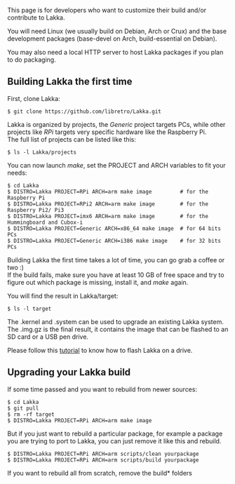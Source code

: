This page is for developers who want to customize their build and/or contribute
to Lakka.

You will need Linux (we usually build on Debian, Arch or Crux) and the base 
development packages (base-devel on Arch, build-essential on Debian).

You may also need a local HTTP server to host Lakka packages if you plan to do
packaging.

## Building Lakka the first time

First, clone Lakka:

    $ git clone https://github.com/libretro/Lakka.git

Lakka is organized by projects, the *Generic* project targets PCs, while other
projects like *RPi* targets very specific hardware like the Raspberry Pi.  
The full list of projects can be listed like this:

    $ ls -l Lakka/projects

You can now launch *make*, set the PROJECT and ARCH variables to fit your needs:

    $ cd Lakka
    $ DISTRO=Lakka PROJECT=RPi ARCH=arm make image         # for the Raspberry Pi
    $ DISTRO=Lakka PROJECT=RPi2 ARCH=arm make image        # for the Raspberry Pi2/ Pi3
    $ DISTRO=Lakka PROJECT=imx6 ARCH=arm make image        # for the Hummingboard and Cubox-i
    $ DISTRO=Lakka PROJECT=Generic ARCH=x86_64 make image  # for 64 bits PCs
    $ DISTRO=Lakka PROJECT=Generic ARCH=i386 make image    # for 32 bits PCs

Building Lakka the first time takes a lot of time, you can go grab a coffee or
two :)  
If the build fails, make sure you have at least 10 GB of free space and 
try to figure out which package is missing, install it, and *make* again.

You will find the result in Lakka/target:

    $ ls -l target

The .kernel and .system can be used to upgrade an existing Lakka system.  
The .img.gz is the final result, it contains the image that can be flashed to an SD card or a USB pen drive.

Please follow this [tutorial](http://www.lakka.tv/get) to know how to flash Lakka on a drive.

## Upgrading your Lakka build

If some time passed and you want to rebuild from newer sources:

    $ cd Lakka
    $ git pull
    $ rm -rf target
    $ DISTRO=Lakka PROJECT=RPi ARCH=arm make image

But if you just want to rebuild a particular package, for example a package you are trying to port to Lakka, you can just remove it like this and rebuild.

    $ DISTRO=Lakka PROJECT=RPi ARCH=arm scripts/clean yourpackage
    $ DISTRO=Lakka PROJECT=RPi ARCH=arm scripts/build yourpackage

If you want to rebuild all from scratch, remove the build* folders